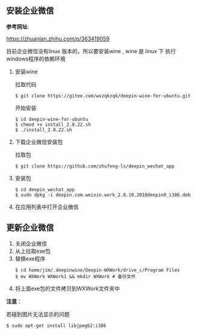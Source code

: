 ## 安装企业微信

**参考网址**:

https://zhuanlan.zhihu.com/p/363419059

目前企业微信没有linux 版本的，所以要安装wine , wine 是 linux 下 执行windows程序的依赖环境

1. 安装wine

    拉取代码
    ```
    $ git clone https://gitee.com/wszqkzqk/deepin-wine-for-ubuntu.git
    ``` 

    开始安装
    ```
    $ cd deepin-wine-for-ubuntu
    $ chmod +x install_2.8.22.sh
    $ ./install_2.8.22.sh
    ```
2. 下载企业微信安装包
 
    拉取包
    ```
    $ git clone https://github.com/zhufeng-ls/deepin_wechat_app
    ```

3. 安装包
    ```
    $ cd deepin_wechat_app
    $ sudo dpkg -i deepin.com.weixin.work_2.8.10.2010deepin0_i386.deb
    ```
4.  在应用列表中打开企业微信


## 更新企业微信

1. 关闭企业微信
2. 从上拉取exe包
3. 替换exe程序
    ```
    $ cd home/jim/.deepinwine/Deepin-WXWork/drive_c/Program Files
    $ mv WXWork WXWork1 && mkdir WXWork # 备份文件
    ```
4. 将上面exe包的文件拷贝到WXWork文件夹中


**注意**：

若碰到图片无法显示的问题
```
$ sudo apt-get install libjpeg62:i386
```

